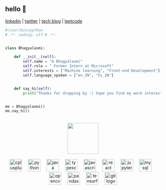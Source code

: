 ## hello 👋

[linkedin](https://www.linkedin.com/in/allelbhagya/) | 
[twitter](https://twitter.com/allelbhagya) | 
[tech blog](https://bhagyalaxmi.notion.site/bhagya-py-b8df2d8d42b8444aaf156c6a947c85d2) | 
[leetcode](https://leetcode.com/allelbhagya/)

```python
#!/usr/bin/python
# -*- coding: utf-8 -*-


class Bhagyalaxmi:

    def __init__(self):
        self.name = "A Bhagyalaxmi"
        self.role = " Former Intern at Microsoft"
        self.interests = ["Machine learning", "Front-end Development"]
        self.language_spoken = ["en_IN", "hi_IN"]


    def say_hi(self):
        print("Thanks for dropping by :) hope you find my work interesting!")


me = Bhagyalaxmi()
me.say_hi()
```
<br>

<div align="center"><img width=100 height=100 src="https://github.githubassets.com/images/mona-loading-default.gif" /></div>

<br>

<div align="center">
  <img src="https://cdn.jsdelivr.net/gh/devicons/devicon/icons/cplusplus/cplusplus-original.svg" height="40" alt="cplusplus logo"  />
  <img width="12" />
  <img src="https://cdn.jsdelivr.net/gh/devicons/devicon/icons/python/python-original.svg" height="40" alt="python logo"  />
  <img width="12" />
  <img src="https://cdn.jsdelivr.net/gh/devicons/devicon/icons/java/java-original.svg" height="40" alt="java logo"  />
  <img width="12" />
  <img src="https://cdn.jsdelivr.net/gh/devicons/devicon/icons/typescript/typescript-original.svg" height="40" alt="typescript logo"  />
  <img width="12" />
  <img src="https://cdn.jsdelivr.net/gh/devicons/devicon/icons/javascript/javascript-original.svg" height="40" alt="javascript logo"  />
  <img width="12" />
  <img src="https://cdn.jsdelivr.net/gh/devicons/devicon/icons/react/react-original.svg" height="40" alt="react logo"  />
  <img width="12" />
  <img src="https://cdn.jsdelivr.net/gh/devicons/devicon/icons/jupyter/jupyter-original.svg" height="40" alt="jupyter logo"  />
  <img width="12" />
  <img src="https://cdn.jsdelivr.net/gh/devicons/devicon/icons/mysql/mysql-original.svg" height="40" alt="mysql logo"  />
  <img width="12" />
  <img src="https://cdn.jsdelivr.net/gh/devicons/devicon/icons/opencv/opencv-original.svg" height="40" alt="opencv logo"  />
  <img width="12" />
  <img src="https://cdn.jsdelivr.net/gh/devicons/devicon/icons/pandas/pandas-original.svg" height="40" alt="pandas logo"  />
  <img width="12" />
  <img src="https://cdn.jsdelivr.net/gh/devicons/devicon/icons/tensorflow/tensorflow-original.svg" height="40" alt="tensorflow logo"  />
  <img width="12" />
  <img src="https://cdn.jsdelivr.net/gh/devicons/devicon/icons/git/git-original.svg" height="40" alt="git logo"  />
</div>

